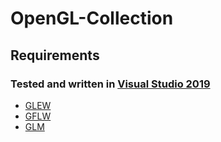 # OpenGL-Collection

## Requirements

### Tested and written in [Visual Studio 2019](https://visualstudio.microsoft.com/downloads/)
* [GLEW](https://github.com/nigels-com/glew)
* [GFLW](https://github.com/glfw/glfw)
* [GLM](https://github.com/g-truc/glm)
